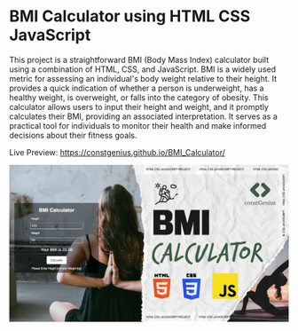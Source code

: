 # BMI Calculator using HTML CSS JavaScript

This project is a straightforward BMI (Body Mass Index) calculator built using a combination of HTML, CSS, and JavaScript. BMI is a widely used metric for assessing an individual's body weight relative to their height. It provides a quick indication of whether a person is underweight, has a healthy weight, is overweight, or falls into the category of obesity. This calculator allows users to input their height and weight, and it promptly calculates their BMI, providing an associated interpretation. It serves as a practical tool for individuals to monitor their health and make informed decisions about their fitness goals.

Live Preview: https://constgenius.github.io/BMI_Calculator/

![BMI Calculator](images/BMI_Calculator.png)


